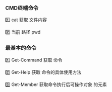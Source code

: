### CMD终端命令



:one:  cat  获取 文件内容

:two:  当前 路径 pwd   



### 最基本的命令 

:one:   Get-Command  获取 命令  

:two:  Get-Help  获取 命令的具体使用方法

:three:  Get-Member 获取命令执行后可操作对象 的元素